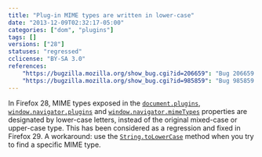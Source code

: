 ```yaml
---
title: "Plug-in MIME types are written in lower-case"
date: "2013-12-09T02:32:17-05:00"
categories: ["dom", "plugins"]
tags: []
versions: ["28"]
statuses: "regressed"
cclicense: "BY-SA 3.0"
references:
    "https://bugzilla.mozilla.org/show_bug.cgi?id=206659": "Bug 206659 - Plugin not found, because MIME type has upper-case letters"
    "https://bugzilla.mozilla.org/show_bug.cgi?id=985859": "Bug 985859 - navigator.mimeTypes has lower-cased MIME types since Firefox 28 while preserving case on earlier versions"
---
```

In Firefox 28, MIME types exposed in the [`document.plugins`](https://developer.mozilla.org/en-US/docs/Web/API/document.plugins), [`window.navigator.plugins`](https://developer.mozilla.org/en-US/docs/Web/API/window.navigator.plugins) and [`window.navigator.mimeTypes`](https://developer.mozilla.org/en-US/docs/Web/API/window.navigator.mimeTypes) properties are designated by lower-case letters, instead of the original mixed-case or upper-case type. This has been considered as a regression and fixed in Firefox 29. A workaround: use the [`String.toLowerCase`](https://developer.mozilla.org/en-US/docs/Web/JavaScript/Reference/Global_Objects/String/toLowerCase) method when you try to find a specific MIME type.
